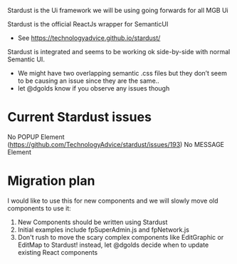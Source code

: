 Stardust is the Ui framework we will be using going forwards for all MGB Ui

Stardust is the official ReactJs wrapper for SemanticUI
* See https://technologyadvice.github.io/stardust/


Stardust is integrated and seems to be working ok side-by-side with normal Semantic UI.
* We might have two overlapping semantic .css files but they don’t seem to be 
   causing an issue since they are the same.. 
* let @dgolds know if you observe any issues though


Current Stardust issues
=======================

No POPUP Element (https://github.com/TechnologyAdvice/stardust/issues/193) 
No MESSAGE Element

Migration plan
==============

I would like to use this for new components and we will slowly move old components to use it:

1. New Components should be written using Stardust
1. Initial examples include fpSuperAdmin.js and fpNetwork.js
1. Don't rush to move the scary complex components like EditGraphic or EditMap to Stardust!
   instead, let @dgolds decide when to update existing React components
